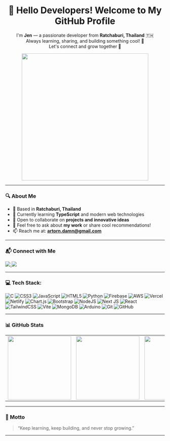 <h1 align="center">👋 Hello Developers! Welcome to My GitHub Profile</h1>

<p align="center">
  I'm <b>Jen</b> — a passionate developer from <b>Ratchaburi, Thailand</b> 🇹🇭 <br>
  Always learning, sharing, and building something cool! 🚀<br>
  Let's connect and grow together 🌱
</p>

<p align="center">
  <img src="https://cdn.dribbble.com/users/500242/screenshots/3047152/media/e0ea6869f9f5971638b3d2bec69b0c40.gif" width="400" />
</p>

---

### 🔍 About Me

- 🔭 Based in **Ratchaburi, Thailand**
- 🌱 Currently learning **TypeScript** and modern web technologies
- 🤝 Open to collaborate on **projects and innovative ideas**
- 💬 Feel free to ask about **my work** or share cool recommendations!
- 📫 Reach me at: **artorn.damn@gmail.com**

---

### 📬 Connect with Me

<p align="left">
  <a href="https://www.linkedin.com/in/artorn-damnoenudomkan-033028267/" target="_blank">
    <img src="https://img.shields.io/badge/LinkedIn-blue?style=for-the-badge&logo=linkedin" />
  </a>
  <a href="https://www.github.com/Artorn25" target="_blank">
    <img src="https://img.shields.io/github/followers/Artorn25?label=Follow&style=for-the-badge&logo=github&color=22c55e" />
  </a>
</p>

---

### 💻 Tech Stack:

![C](https://img.shields.io/badge/c-%2300599C.svg?style=flat&logo=c&logoColor=white)
![CSS3](https://img.shields.io/badge/css3-%231572B6.svg?style=flat&logo=css3&logoColor=white)
![JavaScript](https://img.shields.io/badge/javascript-%23323330.svg?style=flat&logo=javascript&logoColor=%23F7DF1E)
![HTML5](https://img.shields.io/badge/html5-%23E34F26.svg?style=flat&logo=html5&logoColor=white)
![Python](https://img.shields.io/badge/python-3670A0?style=flat&logo=python&logoColor=ffdd54)
![Firebase](https://img.shields.io/badge/firebase-%23039BE5.svg?style=flat&logo=firebase)
![AWS](https://img.shields.io/badge/AWS-%23FF9900.svg?style=flat&logo=amazon-aws&logoColor=white)
![Vercel](https://img.shields.io/badge/vercel-%23000000.svg?style=flat&logo=vercel&logoColor=white)
![Netlify](https://img.shields.io/badge/netlify-%23000000.svg?style=flat&logo=netlify&logoColor=#00C7B7)
![Chart.js](https://img.shields.io/badge/chart.js-F5788D.svg?style=flat&logo=chart.js&logoColor=white)
![Bootstrap](https://img.shields.io/badge/bootstrap-%238511FA.svg?style=flat&logo=bootstrap&logoColor=white)
![NodeJS](https://img.shields.io/badge/node.js-6DA55F?style=flat&logo=node.js&logoColor=white)
![Next JS](https://img.shields.io/badge/Next-black?style=flat&logo=next.js&logoColor=white)
![React](https://img.shields.io/badge/react-%2320232a.svg?style=flat&logo=react&logoColor=%2361DAFB)
![TailwindCSS](https://img.shields.io/badge/tailwindcss-%2338B2AC.svg?style=flat&logo=tailwind-css&logoColor=white)
![Vite](https://img.shields.io/badge/vite-%23646CFF.svg?style=flat&logo=vite&logoColor=white)
![MongoDB](https://img.shields.io/badge/MongoDB-%234ea94b.svg?style=flat&logo=mongodb&logoColor=white)
![Arduino](https://img.shields.io/badge/-Arduino-00979D?style=flat&logo=Arduino&logoColor=white)
![Git](https://img.shields.io/badge/git-%23F05033.svg?style=flat&logo=git&logoColor=white)
![GitHub](https://img.shields.io/badge/github-%23121011.svg?style=flat&logo=github&logoColor=white)

---

### 📊 GitHub Stats

<table>
  <tr>
    <td><img src="https://github-readme-stats.vercel.app/api?username=Artorn25&theme=one_dark_pro&hide_border=false&include_all_commits=true&count_private=false" height="200"/></td>
    <td><img src="https://nirzak-streak-stats.vercel.app/?user=Artorn25&theme=one_dark_pro&hide_border=false" height="200"/></td>
    <td><img src="https://github-readme-stats.vercel.app/api/top-langs/?username=Artorn25&theme=one_dark_pro&hide_border=false&include_all_commits=true&count_private=false&layout=compact" height="200"/></td>
  </tr>
</table>


---

### 🧠 Motto

> “Keep learning, keep building, and never stop growing.”

---
